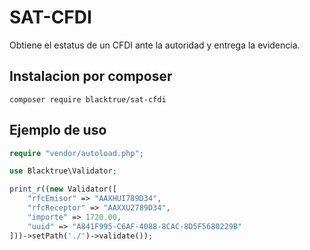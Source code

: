
# SAT-CFDI  

Obtiene el estatus de un CFDI ante la autoridad y entrega la evidencia.

## Instalacion por composer

```
composer require blacktrue/sat-cfdi
```

## Ejemplo de uso

```php
require "vendor/autoload.php";

use Blacktrue\Validator;

print_r((new Validator([
    "rfcEmisor" => "AAXHUI789D34",
    "rfcReceptor" => "AAXXU2789D34",
    "importe" => 1720.00,
    "uuid" => "A841F995-C6AF-4088-8CAC-8D5F5680229B"
]))->setPath('./')->validate());

```